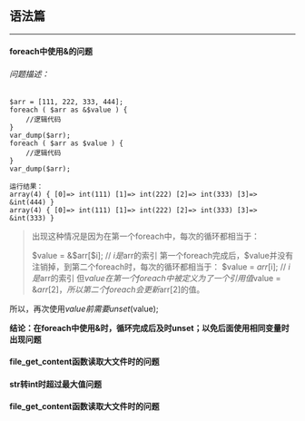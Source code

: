 ## 语法篇
---

#### <div id="foreach中使用&的问题"> foreach中使用&的问题</div>

###### 问题描述：
	$arr = [111, 222, 333, 444];
	foreach ( $arr as &$value ) {
	    //逻辑代码
	}
	var_dump($arr);
	foreach ( $arr as $value ) {
	    //逻辑代码
	} 
	var_dump($arr);

	运行结果：
	array(4) { [0]=> int(111) [1]=> int(222) [2]=> int(333) [3]=> &int(444) } 
	array(4) { [0]=> int(111) [1]=> int(222) [2]=> int(333) [3]=> &int(333) }
>出现这种情况是因为在第一个foreach中，每次的循环都相当于：
>
>$value = &$arr[$i]; // $i 是$arr的索引
第一个foreach完成后，$value并没有注销掉，到第二个foreach时，每次的循环都相当于：
$value = $arr[$i]; // $i 是$arr的索引
但$value在第一个foreach中被定义为了一个引用值$value = &$arr[2]，所以第二个foreach会更新$arr[2]的值。

所以，再次使用$value前需要 unset($value);

**结论：在foreach中使用&时，循环完成后及时unset；以免后面使用相同变量时出现问题**

#### <div id="file_get_content"> file_get_content函数读取大文件时的问题</div>

#### <div id="str转int时超过最大值问题"> str转int时超过最大值问题</div>

#### <div id="file_get_content"> file_get_content函数读取大文件时的问题</div>



	